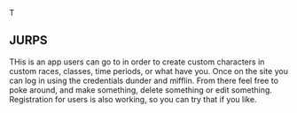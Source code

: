 T

## JURPS

THis is an app users can go to in order to create custom characters in custom races, classes, time periods, or what have you.
Once on the site you can log in using the credentials dunder and mifflin.
From there feel free to poke around, and make something, delete something or edit something.
Registration for users is also working, so you can try that if you like.
